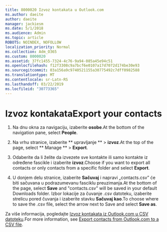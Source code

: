 ```yaml
---
title: 8000020 Izvoz kontakata u Outlook.com
ms.author: daeite
author: daeite
manager: jackiesm
ms.date: 5/1/2018
ms.audience: Admin
ms.topic: article
ROBOTS: NOINDEX, NOFOLLOW
localization_priority: Normal
ms.collection: Adm_O365
ms.custom: 8000020
ms.assetid: 37fc1455-7324-4c76-9a94-085a45e94c51
ms.openlocfilehash: f12f3308c9a7bcf6e0107a17d7072d174be30e93
ms.sourcegitcommit: 03a156a9c9740521155a30775492c7dff0982588
ms.translationtype: MT
ms.contentlocale: sr-Latn-RS
ms.lasthandoff: 03/22/2019
ms.locfileid: "30773365"
---
```

# <a name="export-your-contacts"></a><span data-ttu-id="b64de-102">Izvoz kontakata</span><span class="sxs-lookup"><span data-stu-id="b64de-102">Export your contacts</span></span>

1. <span data-ttu-id="b64de-103">Na dnu okna za navigaciju, izaberite **osobe**.</span><span class="sxs-lookup"><span data-stu-id="b64de-103">At the bottom of the navigation pane, select **People**.</span></span>
    
2. <span data-ttu-id="b64de-104">Na vrhu stranice, izaberite \*\* upravljanje \*\* \> **izvoz**.</span><span class="sxs-lookup"><span data-stu-id="b64de-104">At the top of the page, select \*\* Manage \*\* \> **Export**.</span></span>
    
3. <span data-ttu-id="b64de-105">Odaberite da li želite da izvezete sve kontakte ili samo kontakte iz određene fascikle i izaberite **izvoz**.</span><span class="sxs-lookup"><span data-stu-id="b64de-105">Choose if you want to export all contacts or only contacts from a specific folder and select **Export**.</span></span> 
    
4. <span data-ttu-id="b64de-106">U donjem delu stranice, izaberite **Sačuvaj** i napravi „contacts.csv” će biti sačuvana u podrazumevanu fasciklu preuzimanja.</span><span class="sxs-lookup"><span data-stu-id="b64de-106">At the bottom of the page, select **Save** and "contacts.csv" will be saved in your default Downloads folder.</span></span> <span data-ttu-id="b64de-107">Izbor lokacije za čuvanje .csv datoteku, izaberite strelicu pored čuvanja i izaberite stavku **Sačuvaj kao**.</span><span class="sxs-lookup"><span data-stu-id="b64de-107">To choose where to save the .csv file, select the arrow next to Save and select **Save as**.</span></span> 
    
<span data-ttu-id="b64de-108">Za više informacija, pogledajte [Izvoz kontakata iz Outlook.com u CSV datoteku](https://go.microsoft.com/fwlink/p/?linkid=873137).</span><span class="sxs-lookup"><span data-stu-id="b64de-108">For more information, see [Export contacts from Outlook.com to a CSV file](https://go.microsoft.com/fwlink/p/?linkid=873137).</span></span>
  

